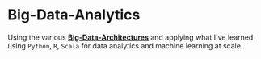 # Big-Data-Analytics
Using the various [__Big-Data-Architectures__](https://github.com/darkreapyre/Big-Data-Architectures.git) and applying what I've learned using `Python`, `R`, `Scala` for data analytics and machine learning at scale.

